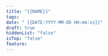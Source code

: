 ```yaml
---
title: "{{NAME}}"
tags: 
date: " {{DATE:YYYY-MM-DD HH:mm:ss}}"
draft: true
hiddenList: "false"
isTop: "false"
feature:
---
```


